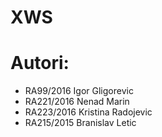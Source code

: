 # XWS

# Autori:
* RA99/2016 Igor Gligorevic
* RA221/2016 Nenad Marin
* RA223/2016 Kristina Radojevic
* RA215/2015 Branislav Letic
